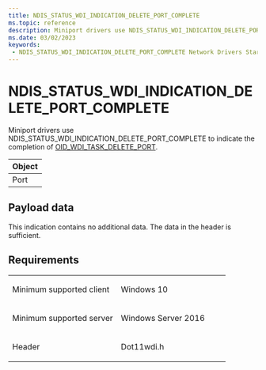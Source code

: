 ```yaml
---
title: NDIS_STATUS_WDI_INDICATION_DELETE_PORT_COMPLETE
ms.topic: reference
description: Miniport drivers use NDIS_STATUS_WDI_INDICATION_DELETE_PORT_COMPLETE to indicate the completion of OID_WDI_TASK_DELETE_PORT.
ms.date: 03/02/2023
keywords:
 - NDIS_STATUS_WDI_INDICATION_DELETE_PORT_COMPLETE Network Drivers Starting with Windows Vista
---
```


# NDIS\_STATUS\_WDI\_INDICATION\_DELETE\_PORT\_COMPLETE


Miniport drivers use NDIS\_STATUS\_WDI\_INDICATION\_DELETE\_PORT\_COMPLETE to indicate the completion of [OID\_WDI\_TASK\_DELETE\_PORT](oid-wdi-task-delete-port.md).

| Object |
|--------|
| Port   |

 

## Payload data


This indication contains no additional data. The data in the header is sufficient.

## Requirements

<table>
<colgroup>
<col width="50%" />
<col width="50%" />
</colgroup>
<tbody>
<tr class="odd">
<td><p>Minimum supported client</p></td>
<td><p>Windows 10</p></td>
</tr>
<tr class="even">
<td><p>Minimum supported server</p></td>
<td><p>Windows Server 2016</p></td>
</tr>
<tr class="odd">
<td><p>Header</p></td>
<td>Dot11wdi.h</td>
</tr>
</tbody>
</table>

 

 




